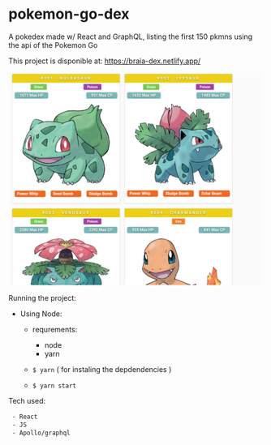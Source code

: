 # pokemon-go-dex
A pokedex made w/ React and GraphQL, listing the first 150 pkmns using the api of the Pokemon Go

This project is disponible at: https://braia-dex.netlify.app/

![image](https://github.com/UsefulHunter/pokemon-go-dex/blob/master/Screenshot_20200610_130602.png)


Running the project:

- Using Node:

  - requrements:

    - node
    - yarn

  - `$ yarn` ( for instaling the depdendencies )
  - `$ yarn start`


Tech used:

```
 - React
 - JS
 - Apollo/graphql
```

